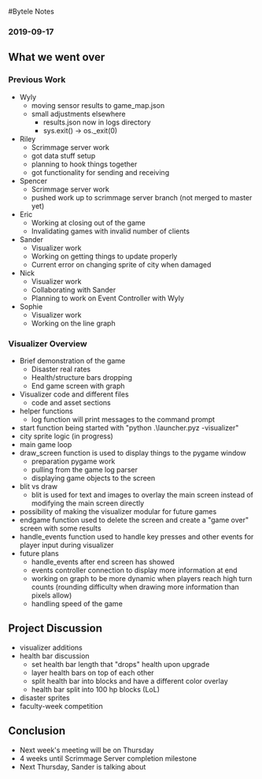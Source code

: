 #Bytele Notes### 2019-09-17## What we went over### Previous Work- Wyly	- moving sensor results to game_map.json	- small adjustments elsewhere		- results.json now in logs directory		- sys.exit() -> os._exit(0)- Riley	- Scrimmage server work	- got data stuff setup	- planning to hook things together	- got functionality for sending and receiving- Spencer	- Scrimmage server work	- pushed work up to scrimmage server branch (not merged to master yet)- Eric	- Working at closing out of the game	- Invalidating games with invalid number of clients- Sander	- Visualizer work	- Working on getting things to update properly	- Current error on changing sprite of city when damaged- Nick	- Visualizer work	- Collaborating with Sander 	- Planning to work on Event Controller with Wyly- Sophie	- Visualizer work	- Working on the line graph### Visualizer Overview- Brief demonstration of the game	- Disaster real rates	- Health/structure bars dropping	- End game screen with graph- Visualizer code and different files	- code and asset sections- helper functions	- log function will print messages to the command prompt- start function being started with "python .\launcher.pyz -visualizer"- city sprite logic (in progress)- main game loop - draw_screen function is used to display things to the pygame window	- preparation pygame work	- pulling from the game log parser	- displaying game objects to the screen- blit vs draw	- blit is used for text and images to overlay the main screen instead of modifying the main screen directly- possibility of making the visualizer modular for future games- endgame function used to delete the screen and create a "game over" screen with some results- handle_events function used to handle key presses and other events for player input during visualizer- future plans	- handle_events after end screen has showed	- events controller connection to display more information at end	- working on graph to be more dynamic when players reach high turn counts (rounding difficulty when drawing more information than pixels allow)	- handling speed of the game## Project Discussion- visualizer additions- health bar discussion	- set health bar length that "drops" health upon upgrade	- layer health bars on top of each other	- split health bar into blocks and have a different color overlay	- health bar split into 100 hp blocks (LoL)- disaster sprites- faculty-week competition## Conclusion- Next week's meeting will be on Thursday- 4 weeks until Scrimmage Server completion milestone- Next Thursday, Sander is talking about 